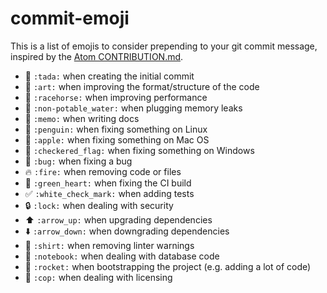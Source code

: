 # commit-emoji

This is a list of emojis to consider prepending to your git commit message, 
inspired by the [Atom CONTRIBUTION.md](https://github.com/atom/atom/blob/58ba84d9fa00a332ba9971ede827b7e59f2aaf86/CONTRIBUTING.md#git-commit-messages).

* :tada: `:tada:` when creating the initial commit
* :art: `:art:` when improving the format/structure of the code
* :racehorse: `:racehorse:` when improving performance
* :non-potable_water: `:non-potable_water:` when plugging memory leaks
* :memo: `:memo:` when writing docs
* :penguin: `:penguin:` when fixing something on Linux
* :apple: `:apple:` when fixing something on Mac OS
* :checkered_flag: `:checkered_flag:` when fixing something on Windows
* :bug: `:bug:` when fixing a bug
* :fire: `:fire:` when removing code or files
* :green_heart: `:green_heart:` when fixing the CI build
* :white_check_mark: `:white_check_mark:` when adding tests
* :lock: `:lock:` when dealing with security
* :arrow_up: `:arrow_up:` when upgrading dependencies
* :arrow_down: `:arrow_down:` when downgrading dependencies
* :shirt: `:shirt:` when removing linter warnings
* :notebook: `:notebook:` when dealing with database code
* :rocket: `:rocket:` when bootstrapping the project (e.g. adding a lot of code)
* :cop: `:cop:` when dealing with licensing
